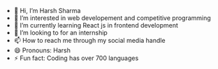 - 👋 Hi, I’m Harsh Sharma
- 👀 I’m interested in web developement and competitive programming
- 🌱 I’m currently learning React js in frontend development 
- 💞️ I’m looking to for an internship
- 📫 How to reach me through my social media handle
- 😄 Pronouns: Harsh
- ⚡ Fun fact: Coding has over 700 languages

<!---
Harsh22428/Harsh22428 is a ✨ special ✨ repository because its `README.md` (this file) appears on your GitHub profile.
You can click the Preview link to take a look at your changes.
--->

